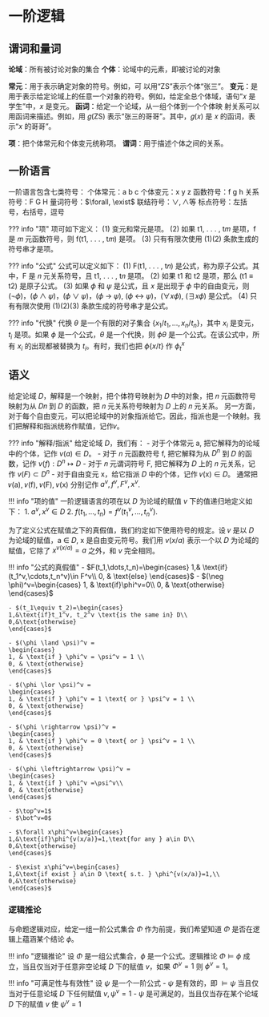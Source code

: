 # 一阶逻辑

## 谓词和量词


**论域**：所有被讨论对象的集合
**个体**：论域中的元素，即被讨论的对象

**常元**：用于表示确定对象的符号。例如，可
以用“ZS”表示个体“张三”。
**变元**：是用于表示给定论域上的任意一个对象的符号。例如，给定全总个体域，语句“𝑥 是学生”中，𝑥 是变元。
**函词**：给定一个论域，从一组个体到一个个体映
射关系可以用函词来描述。例如，用 𝑔(ZS) 表示“张三的哥哥”。其中，𝑔(𝑥) 是 𝑥 的函词，表示“𝑥 的哥哥”。

**项**：把个体常元和个体变元统称项。
**谓词**：用于描述个体之间的关系。


## 一阶语言

一阶语言包含七类符号：
个体常元：a b c
个体变元：x y z
函数符号：f g h
关系符号：F G H
量词符号：$\forall, \exist$
联结符号：$\lor, \land$等
标点符号：左括号，右括号，逗号

??? info "项"
    项可如下定义：
    (1) 变元和常元是项。
    (2) 如果 t1, . . . , t𝑚 是项，f 是 𝑚 元函数符号，则 f(t1, . . . , t𝑚) 是项。
    (3) 只有有限次使用 (1)(2) 条款生成的符号串才是项。


??? info "公式"
    公式可以定义如下：
    (1) F(t1, . . . , t𝑛) 是公式，称为原子公式。其中，F 是 𝑛 元关系符号，且 t1, . . . , t𝑛 是项。
    (2) 如果 t1 和 t2 是项，那么 (t1 ≡ t2) 是原子公式。
    (3) 如果 𝜙 和 𝜓 是公式，且 𝑥 是出现于 𝜙 中的自由变元，则 (¬𝜙)，(𝜙 ∧ 𝜓)，(𝜙 ∨ 𝜓)，(𝜙 → 𝜓), (𝜙 ↔ 𝜓)，(∀𝑥𝜙), (∃𝑥𝜙) 是公式。
    (4) 只有有限次使用 (1)(2)(3) 条款生成的符号串才是公式。

??? info "代换"
    代换 $\theta$ 是一个有限的对子集合 $\{x_1/t_1,\dots, x_n/t_n\}$，其中 $x_i$ 是变元，$t_i$ 是项。如果 $\phi$ 是一个公式，$\theta$ 是一个代换，则 $\phi\theta$ 是一个公式。在该公式中，所有 $x_i$ 的出现都被替换为 $t_i$。有时，我们也把 $\phi\{x/t\}$    作 $\phi^{x}_t$


## 语义

给定论域 𝐷，解释是一个映射，把个体符号映射为 𝐷 中的对象，把 𝑛 元函数符号映射为从 𝐷𝑛 到 𝐷 的函数，把 𝑛 元关系符号映射为 𝐷 上的 𝑛 元关系。
另一方面，对于每个自由变元，可以把论域中的对象指派给它。因此，指派也是一个映射。我们把解释和指派统称作赋值，记作𝑣。

??? info "解释/指派"
    给定论域 $D$，我们有：
    - 对于个体常元 a, 把它解释为的论域中的个体，记作 $v(a)\in D$。
    - 对于 𝑛 元函数符号 f, 把它解释为从 $D^n$ 到 𝐷 的函数，记作 $v(f): D^n\mapsto D$
    - 对于 𝑛 元谓词符号 F, 把它解释为 𝐷 上的 𝑛 元关系，记作 $v(F)\subset D^n$
    - 对于自由变元 x，给它指派 𝐷 中的个体，记作 𝑣(x) ∈ 𝐷。
    通常把 𝑣(a), 𝑣(f), 𝑣(F), 𝑣(x) 分别记作 $a^v,f^v, F^v,x^v$.


!!! info "项的值"
    一阶逻辑语言的项在以 $D$ 为论域的赋值 $v$ 下的值递归地定义如下：
    1. $a^v,x^v\in D$
    2. $f(t_1,\dots,t_n)=f^v(t_1^v,\dots,t_n^v)$.


为了定义公式在赋值之下的真假值，我们约定如下使用符号的规定。设 𝑣 是以 𝐷 为论域的赋值，a ∈ 𝐷, x 是自由变元符号。我们用 $v(x/a)$ 表示一个以 𝐷 为论域的赋值，它除了 $x^{v(x/a)}=a$ 之外，和 $v$ 完全相同。


!!! info "公式的真假值"
    - $F(t_1,\dots,t_n)=\begin{cases}
    1,& \text{if}(t_1^v,\cdots,t_n^v)\in F^v\\
    0, & \text{else}
    \end{cases}$
    - $(\neg \phi)^v=\begin{cases}
    1, & \text{if}\phi^v=0\\
    0, & \text{otherwise}
    \end{cases}$

    - $(t_1\equiv t_2)=\begin{cases}
    1,&\text{if}t_1^v, t_2^v \text{is the same in} D\\
    0,&\text{otherwise}
    \end{cases}$

    - $(\phi \land \psi)^v =
    \begin{cases}
    1, & \text{if } \phi^v = \psi^v = 1 \\
    0, & \text{otherwise}
    \end{cases}$

    - $(\phi \lor \psi)^v =
    \begin{cases}
    1, & \text{if } \phi^v = 1 \text{ or } \psi^v = 1 \\
    0, & \text{otherwise}
    \end{cases}$

    - $(\phi \rightarrow \psi)^v =
    \begin{cases}
    1, & \text{if } \phi^v = 0 \text{ or } \psi^v = 1 \\
    0, & \text{otherwise}
    \end{cases}$

    - $(\phi \leftrightarrow \psi)^v =
    \begin{cases}
    1, & \text{if } \phi^v =\psi^v\\
    0, & \text{otherwise}
    \end{cases}$

    - $\top^v=1$
    - $\bot^v=0$

    - $\forall x\phi^v=\begin{cases}
    1,&\text{if}\phi^{v(x/a)}=1,\text{for any } a\in D\\
    0,&\text{otherwise}
    \end{cases}$

    - $\exist x\phi^v=\begin{cases}
    1,&\text{if exist } a\in D \text{ s.t. } \phi^{v(x/a)}=1,\\
    0,&\text{otherwise}
    \end{cases}$

### 逻辑推论

与命题逻辑对应，给定一组一阶公式集合 $\Phi$ 作为前提，我们希望知道 $\Phi$ 是否在逻辑上蕴涵某个结论 $\phi$。

!!! info "逻辑推论"
    设 $\Phi$ 是一组公式集合，$\phi$ 是一个公式。逻辑推论 $\Phi \models \phi$ 成立，当且仅当对于任意非空论域 $D$ 下的赋值 $v$，如果 $\Phi^v=1$ 则 $\phi^v=1$。

!!! info "可满足性与有效性"
    设 $\psi$ 是一个一阶公式
    - $\psi$ 是有效的，即 $\models \psi$ 当且仅当对于任意论域 $D$ 下任何赋值 $v,\psi^v=1$
    - $\psi$ 是可满足的，当且仅当存在某个论域 $D$ 下的赋值 $v$ 使 $\psi^v=1$




